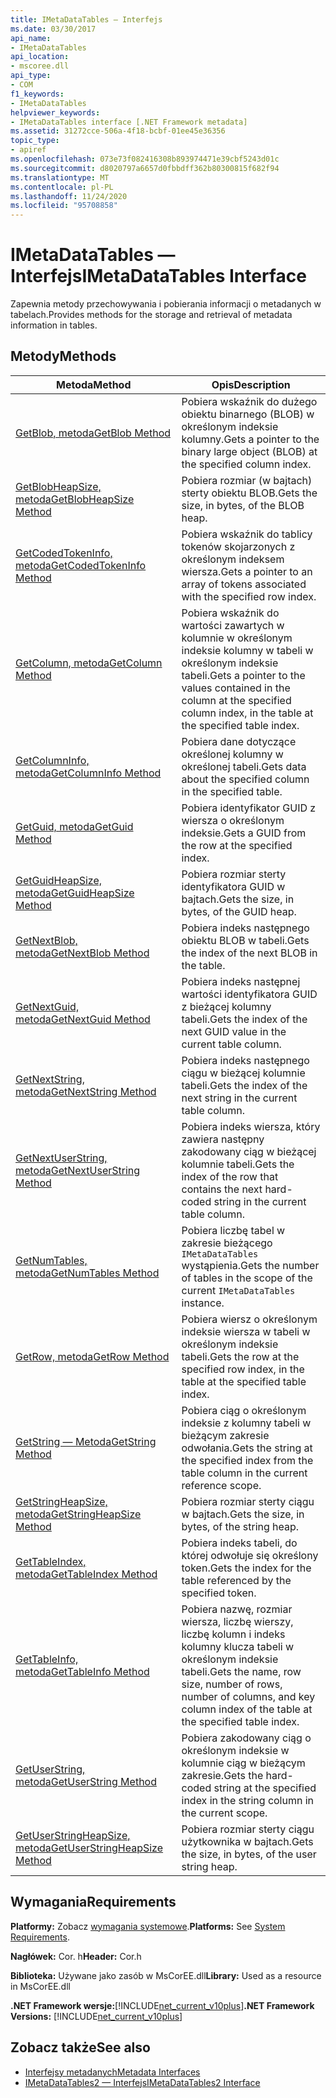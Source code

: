 ```yaml
---
title: IMetaDataTables — Interfejs
ms.date: 03/30/2017
api_name:
- IMetaDataTables
api_location:
- mscoree.dll
api_type:
- COM
f1_keywords:
- IMetaDataTables
helpviewer_keywords:
- IMetaDataTables interface [.NET Framework metadata]
ms.assetid: 31272cce-506a-4f18-bcbf-01ee45e36356
topic_type:
- apiref
ms.openlocfilehash: 073e73f082416308b893974471e39cbf5243d01c
ms.sourcegitcommit: d8020797a6657d0fbbdff362b80300815f682f94
ms.translationtype: MT
ms.contentlocale: pl-PL
ms.lasthandoff: 11/24/2020
ms.locfileid: "95708858"
---
```

# <a name="imetadatatables-interface"></a><span data-ttu-id="2775f-102">IMetaDataTables — Interfejs</span><span class="sxs-lookup"><span data-stu-id="2775f-102">IMetaDataTables Interface</span></span>

<span data-ttu-id="2775f-103">Zapewnia metody przechowywania i pobierania informacji o metadanych w tabelach.</span><span class="sxs-lookup"><span data-stu-id="2775f-103">Provides methods for the storage and retrieval of metadata information in tables.</span></span>  
  
## <a name="methods"></a><span data-ttu-id="2775f-104">Metody</span><span class="sxs-lookup"><span data-stu-id="2775f-104">Methods</span></span>  
  
|<span data-ttu-id="2775f-105">Metoda</span><span class="sxs-lookup"><span data-stu-id="2775f-105">Method</span></span>|<span data-ttu-id="2775f-106">Opis</span><span class="sxs-lookup"><span data-stu-id="2775f-106">Description</span></span>|  
|------------|-----------------|  
|[<span data-ttu-id="2775f-107">GetBlob, metoda</span><span class="sxs-lookup"><span data-stu-id="2775f-107">GetBlob Method</span></span>](imetadatatables-getblob-method.md)|<span data-ttu-id="2775f-108">Pobiera wskaźnik do dużego obiektu binarnego (BLOB) w określonym indeksie kolumny.</span><span class="sxs-lookup"><span data-stu-id="2775f-108">Gets a pointer to the binary large object (BLOB) at the specified column index.</span></span>|  
|[<span data-ttu-id="2775f-109">GetBlobHeapSize, metoda</span><span class="sxs-lookup"><span data-stu-id="2775f-109">GetBlobHeapSize Method</span></span>](imetadatatables-getblobheapsize-method.md)|<span data-ttu-id="2775f-110">Pobiera rozmiar (w bajtach) sterty obiektu BLOB.</span><span class="sxs-lookup"><span data-stu-id="2775f-110">Gets the size, in bytes, of the BLOB heap.</span></span>|  
|[<span data-ttu-id="2775f-111">GetCodedTokenInfo, metoda</span><span class="sxs-lookup"><span data-stu-id="2775f-111">GetCodedTokenInfo Method</span></span>](imetadatatables-getcodedtokeninfo-method.md)|<span data-ttu-id="2775f-112">Pobiera wskaźnik do tablicy tokenów skojarzonych z określonym indeksem wiersza.</span><span class="sxs-lookup"><span data-stu-id="2775f-112">Gets a pointer to an array of tokens associated with the specified row index.</span></span>|  
|[<span data-ttu-id="2775f-113">GetColumn, metoda</span><span class="sxs-lookup"><span data-stu-id="2775f-113">GetColumn Method</span></span>](imetadatatables-getcolumn-method.md)|<span data-ttu-id="2775f-114">Pobiera wskaźnik do wartości zawartych w kolumnie w określonym indeksie kolumny w tabeli w określonym indeksie tabeli.</span><span class="sxs-lookup"><span data-stu-id="2775f-114">Gets a pointer to the values contained in the column at the specified column index, in the table at the specified table index.</span></span>|  
|[<span data-ttu-id="2775f-115">GetColumnInfo, metoda</span><span class="sxs-lookup"><span data-stu-id="2775f-115">GetColumnInfo Method</span></span>](imetadatatables-getcolumninfo-method.md)|<span data-ttu-id="2775f-116">Pobiera dane dotyczące określonej kolumny w określonej tabeli.</span><span class="sxs-lookup"><span data-stu-id="2775f-116">Gets data about the specified column in the specified table.</span></span>|  
|[<span data-ttu-id="2775f-117">GetGuid, metoda</span><span class="sxs-lookup"><span data-stu-id="2775f-117">GetGuid Method</span></span>](imetadatatables-getguid-method.md)|<span data-ttu-id="2775f-118">Pobiera identyfikator GUID z wiersza o określonym indeksie.</span><span class="sxs-lookup"><span data-stu-id="2775f-118">Gets a GUID from the row at the specified index.</span></span>|  
|[<span data-ttu-id="2775f-119">GetGuidHeapSize, metoda</span><span class="sxs-lookup"><span data-stu-id="2775f-119">GetGuidHeapSize Method</span></span>](imetadatatables-getguidheapsize-method.md)|<span data-ttu-id="2775f-120">Pobiera rozmiar sterty identyfikatora GUID w bajtach.</span><span class="sxs-lookup"><span data-stu-id="2775f-120">Gets the size, in bytes, of the GUID heap.</span></span>|  
|[<span data-ttu-id="2775f-121">GetNextBlob, metoda</span><span class="sxs-lookup"><span data-stu-id="2775f-121">GetNextBlob Method</span></span>](imetadatatables-getnextblob-method.md)|<span data-ttu-id="2775f-122">Pobiera indeks następnego obiektu BLOB w tabeli.</span><span class="sxs-lookup"><span data-stu-id="2775f-122">Gets the index of the next BLOB in the table.</span></span>|  
|[<span data-ttu-id="2775f-123">GetNextGuid, metoda</span><span class="sxs-lookup"><span data-stu-id="2775f-123">GetNextGuid Method</span></span>](imetadatatables-getnextguid-method.md)|<span data-ttu-id="2775f-124">Pobiera indeks następnej wartości identyfikatora GUID z bieżącej kolumny tabeli.</span><span class="sxs-lookup"><span data-stu-id="2775f-124">Gets the index of the next GUID value in the current table column.</span></span>|  
|[<span data-ttu-id="2775f-125">GetNextString, metoda</span><span class="sxs-lookup"><span data-stu-id="2775f-125">GetNextString Method</span></span>](imetadatatables-getnextstring-method.md)|<span data-ttu-id="2775f-126">Pobiera indeks następnego ciągu w bieżącej kolumnie tabeli.</span><span class="sxs-lookup"><span data-stu-id="2775f-126">Gets the index of the next string in the current table column.</span></span>|  
|[<span data-ttu-id="2775f-127">GetNextUserString, metoda</span><span class="sxs-lookup"><span data-stu-id="2775f-127">GetNextUserString Method</span></span>](imetadatatables-getnextuserstring-method.md)|<span data-ttu-id="2775f-128">Pobiera indeks wiersza, który zawiera następny zakodowany ciąg w bieżącej kolumnie tabeli.</span><span class="sxs-lookup"><span data-stu-id="2775f-128">Gets the index of the row that contains the next hard-coded string in the current table column.</span></span>|  
|[<span data-ttu-id="2775f-129">GetNumTables, metoda</span><span class="sxs-lookup"><span data-stu-id="2775f-129">GetNumTables Method</span></span>](imetadatatables-getnumtables-method.md)|<span data-ttu-id="2775f-130">Pobiera liczbę tabel w zakresie bieżącego `IMetaDataTables` wystąpienia.</span><span class="sxs-lookup"><span data-stu-id="2775f-130">Gets the number of tables in the scope of the current `IMetaDataTables` instance.</span></span>|  
|[<span data-ttu-id="2775f-131">GetRow, metoda</span><span class="sxs-lookup"><span data-stu-id="2775f-131">GetRow Method</span></span>](imetadatatables-getrow-method.md)|<span data-ttu-id="2775f-132">Pobiera wiersz o określonym indeksie wiersza w tabeli w określonym indeksie tabeli.</span><span class="sxs-lookup"><span data-stu-id="2775f-132">Gets the row at the specified row index, in the table at the specified table index.</span></span>|  
|[<span data-ttu-id="2775f-133">GetString — Metoda</span><span class="sxs-lookup"><span data-stu-id="2775f-133">GetString Method</span></span>](imetadatatables-getstring-method.md)|<span data-ttu-id="2775f-134">Pobiera ciąg o określonym indeksie z kolumny tabeli w bieżącym zakresie odwołania.</span><span class="sxs-lookup"><span data-stu-id="2775f-134">Gets the string at the specified index from the table column in the current reference scope.</span></span>|  
|[<span data-ttu-id="2775f-135">GetStringHeapSize, metoda</span><span class="sxs-lookup"><span data-stu-id="2775f-135">GetStringHeapSize Method</span></span>](imetadatatables-getstringheapsize-method.md)|<span data-ttu-id="2775f-136">Pobiera rozmiar sterty ciągu w bajtach.</span><span class="sxs-lookup"><span data-stu-id="2775f-136">Gets the size, in bytes, of the string heap.</span></span>|  
|[<span data-ttu-id="2775f-137">GetTableIndex, metoda</span><span class="sxs-lookup"><span data-stu-id="2775f-137">GetTableIndex Method</span></span>](imetadatatables-gettableindex-method.md)|<span data-ttu-id="2775f-138">Pobiera indeks tabeli, do której odwołuje się określony token.</span><span class="sxs-lookup"><span data-stu-id="2775f-138">Gets the index for the table referenced by the specified token.</span></span>|  
|[<span data-ttu-id="2775f-139">GetTableInfo, metoda</span><span class="sxs-lookup"><span data-stu-id="2775f-139">GetTableInfo Method</span></span>](imetadatatables-gettableinfo-method.md)|<span data-ttu-id="2775f-140">Pobiera nazwę, rozmiar wiersza, liczbę wierszy, liczbę kolumn i indeks kolumny klucza tabeli w określonym indeksie tabeli.</span><span class="sxs-lookup"><span data-stu-id="2775f-140">Gets the name, row size, number of rows, number of columns, and key column index of the table at the specified table index.</span></span>|  
|[<span data-ttu-id="2775f-141">GetUserString, metoda</span><span class="sxs-lookup"><span data-stu-id="2775f-141">GetUserString Method</span></span>](imetadatatables-getuserstring-method.md)|<span data-ttu-id="2775f-142">Pobiera zakodowany ciąg o określonym indeksie w kolumnie ciąg w bieżącym zakresie.</span><span class="sxs-lookup"><span data-stu-id="2775f-142">Gets the hard-coded string at the specified index in the string column in the current scope.</span></span>|  
|[<span data-ttu-id="2775f-143">GetUserStringHeapSize, metoda</span><span class="sxs-lookup"><span data-stu-id="2775f-143">GetUserStringHeapSize Method</span></span>](imetadatatables-getuserstringheapsize-method.md)|<span data-ttu-id="2775f-144">Pobiera rozmiar sterty ciągu użytkownika w bajtach.</span><span class="sxs-lookup"><span data-stu-id="2775f-144">Gets the size, in bytes, of the user string heap.</span></span>|  
  
## <a name="requirements"></a><span data-ttu-id="2775f-145">Wymagania</span><span class="sxs-lookup"><span data-stu-id="2775f-145">Requirements</span></span>  

 <span data-ttu-id="2775f-146">**Platformy:** Zobacz [wymagania systemowe](../../get-started/system-requirements.md).</span><span class="sxs-lookup"><span data-stu-id="2775f-146">**Platforms:** See [System Requirements](../../get-started/system-requirements.md).</span></span>  
  
 <span data-ttu-id="2775f-147">**Nagłówek:** Cor. h</span><span class="sxs-lookup"><span data-stu-id="2775f-147">**Header:** Cor.h</span></span>  
  
 <span data-ttu-id="2775f-148">**Biblioteka:** Używane jako zasób w MsCorEE.dll</span><span class="sxs-lookup"><span data-stu-id="2775f-148">**Library:** Used as a resource in MsCorEE.dll</span></span>  
  
 <span data-ttu-id="2775f-149">**.NET Framework wersje:**[!INCLUDE[net_current_v10plus](../../../../includes/net-current-v10plus-md.md)]</span><span class="sxs-lookup"><span data-stu-id="2775f-149">**.NET Framework Versions:** [!INCLUDE[net_current_v10plus](../../../../includes/net-current-v10plus-md.md)]</span></span>  
  
## <a name="see-also"></a><span data-ttu-id="2775f-150">Zobacz także</span><span class="sxs-lookup"><span data-stu-id="2775f-150">See also</span></span>

- [<span data-ttu-id="2775f-151">Interfejsy metadanych</span><span class="sxs-lookup"><span data-stu-id="2775f-151">Metadata Interfaces</span></span>](metadata-interfaces.md)
- [<span data-ttu-id="2775f-152">IMetaDataTables2 — Interfejs</span><span class="sxs-lookup"><span data-stu-id="2775f-152">IMetaDataTables2 Interface</span></span>](imetadatatables2-interface.md)
